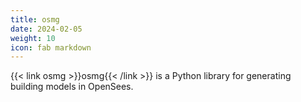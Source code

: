 ```yaml
---
title: osmg
date: 2024-02-05
weight: 10
icon: fab markdown
---
```


{{< link osmg >}}osmg{{< /link >}} is a Python library for generating
building models in OpenSees.
<!--
{{< button relref="introduction" outline="true" >}}
    Get started
{{< /button >}}
-->
